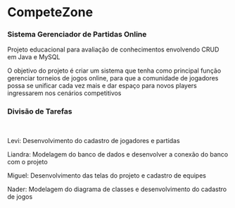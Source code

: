 # CompeteZone

<h3>Sistema Gerenciador de Partidas Online</h3>

<p>Projeto educacional para avaliação de conhecimentos envolvendo CRUD em Java e MySQL</p>
<p>O objetivo do projeto é criar um sistema que tenha como principal função gerenciar torneios de jogos online, para que a comunidade de jogadores possa se unificar cada vez mais e dar espaço para novos players ingressarem nos cenários competitivos</p>

<h3>Divisão de Tarefas</h3>
<br>
<p>Levi: Desenvolvimento do cadastro de jogadores e partidas</p>
<p>Liandra: Modelagem do banco de dados e desenvolver a conexão do banco com o projeto</p>
<p>Miguel: Desenvolvimento das telas do projeto e cadastro de equipes</p>
<p>Nader: Modelagem do diagrama de classes e desenvolvimento do cadastro de jogos</p>
